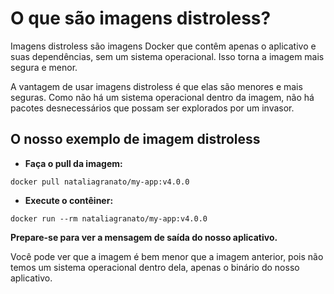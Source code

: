 # O que são imagens distroless?

Imagens distroless são imagens Docker que contêm apenas o aplicativo e suas dependências, sem um sistema operacional. Isso torna a imagem mais segura e menor.

A vantagem de usar imagens distroless é que elas são menores e mais seguras. Como não há um sistema operacional dentro da imagem, não há pacotes desnecessários que possam ser explorados por um invasor.

## O nosso exemplo de imagem distroless

- **Faça o pull da imagem:**

```
docker pull nataliagranato/my-app:v4.0.0
```

- **Execute o contêiner:**

```
docker run --rm nataliagranato/my-app:v4.0.0
```

**Prepare-se para ver a mensagem de saída do nosso aplicativo.**

Você pode ver que a imagem é bem menor que a imagem anterior, pois não temos um sistema operacional dentro dela, apenas o binário do nosso aplicativo.
